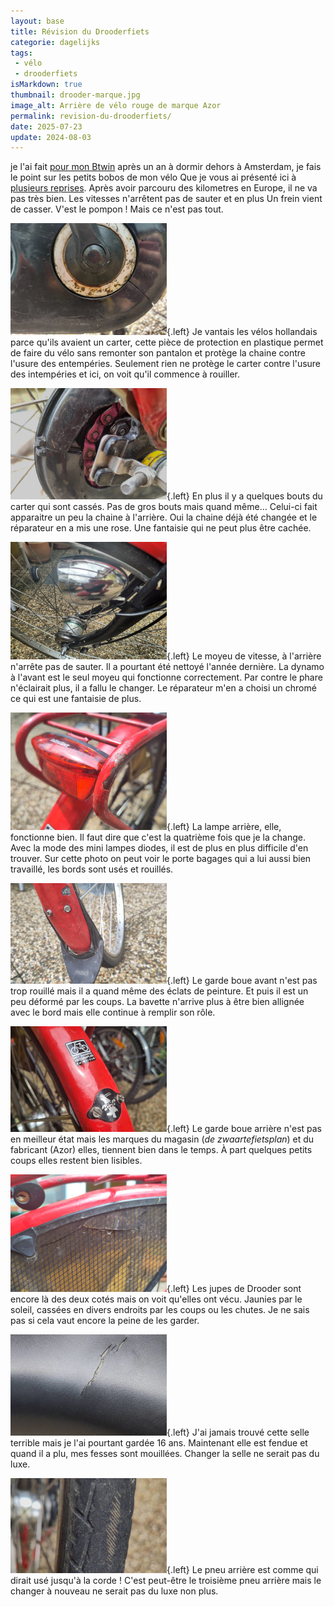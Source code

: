 ```yaml
---
layout: base
title: Révision du Drooderfiets
categorie: dagelijks
tags:
 - vélo
 - drooderfiets
isMarkdown: true
thumbnail: drooder-marque.jpg
image_alt: Arrière de vélo rouge de marque Azor
permalink: revision-du-drooderfiets/
date: 2025-07-23
update: 2024-08-03
---
```


je l'ai fait [pour mon Btwin](/revision-du-btwin/) après un an à dormir dehors à Amsterdam, je fais le point sur les petits bobos de mon vélo Que je vous ai présenté ici à [plusieurs reprises](/tag/drooderfiets/). Après avoir parcouru des kilometres en Europe, il ne va pas très bien. Les vitesses n'arrêtent pas de sauter et en plus Un frein vient de casser. V'est le pompon ! Mais ce n'est pas tout.

![alt text](drooder-karter.jpg){.left}
Je vantais les vélos hollandais parce qu'ils avaient un carter, cette pièce de protection en plastique permet de faire du vélo sans remonter son pantalon et protège la chaine contre l'usure des entempéries. Seulement rien ne protège le carter contre l'usure des intempéries et ici, on voit qu'il commence à rouiller.
<!-- HTML -->
<div style="clear:both;"></div>

<!--excerpt-->

![alt text](drooder-chaine.jpg){.left}
En plus il y a quelques bouts du carter qui sont cassés. Pas de gros bouts mais quand même… Celui-ci fait apparaitre un peu la chaine à l'arrière. Oui la chaine déjà été changée et le réparateur en a mis une rose. Une fantaisie qui ne peut plus être cachée.
<!-- HTML -->
<div style="clear:both;"></div>


![alt text](drooder-dynamo.jpg){.left}
Le moyeu de vitesse, à l'arrière n'arrête pas de sauter. Il a pourtant été nettoyé l'année dernière. La dynamo à l'avant est le seul moyeu qui fonctionne correctement. Par contre le phare n'éclairait plus, il a fallu le changer. Le réparateur m'en a choisi un chromé ce qui est une fantaisie de plus.
<!-- HTML -->
<div style="clear:both;"></div>

![alt text](drooder-lampe.jpg){.left}
La lampe arrière, elle, fonctionne bien. Il faut dire que c'est la quatrième fois que je la change. Avec la mode des mini lampes diodes, il est de plus en plus difficile d'en trouver. Sur cette photo on peut voir le porte bagages qui a lui aussi bien travaillé, les bords sont usés et rouillés.
<!-- HTML -->
<div style="clear:both;"></div>

![alt text](drooder-gardeboue.jpg){.left}
Le garde boue avant n'est pas trop rouillé mais il a quand même des éclats de peinture. Et puis il est un peu déformé par les coups. La bavette n'arrive plus à être bien allignée avec le bord mais elle continue à remplir son rôle.
<!-- HTML -->
<div style="clear:both;"></div>

![alt text](drooder-marque.jpg){.left}
Le garde boue arrière n'est pas en meilleur état mais les marques du magasin (*de zwaartefietsplan*) et du fabricant (Azor) elles, tiennent bien dans le temps. À part quelques petits coups elles restent bien lisibles. 
<!-- HTML -->
<div style="clear:both;"></div>

![alt text](drooder-jupe.jpg){.left}
Les jupes de Drooder sont encore là des deux cotés mais on voit qu'elles ont vécu. Jaunies par le soleil, cassées en divers endroits par les coups ou les chutes. Je ne sais pas si cela vaut encore la peine de les garder.
<!-- HTML -->
<div style="clear:both;"></div>

![selle de vélo noire et un peu fendue](drooder-selle.jpg){.left}
J'ai jamais trouvé cette selle terrible mais je l'ai pourtant gardée 16 ans. Maintenant elle est fendue et quand il a plu, mes fesses sont mouillées. Changer la selle ne serait pas du luxe.   
<!-- HTML -->
<div style="clear:both;"></div>

![détail de pneu lisse laissant apparaitre des traits jaunes](drooder-pneu.jpg){.left}
Le pneu arrière est comme qui dirait usé jusqu'à la corde ! C'est peut-être le troisième pneu arrière mais le changer à nouveau ne serait pas du luxe non plus.
<!-- HTML -->
<div style="clear:both;"></div>